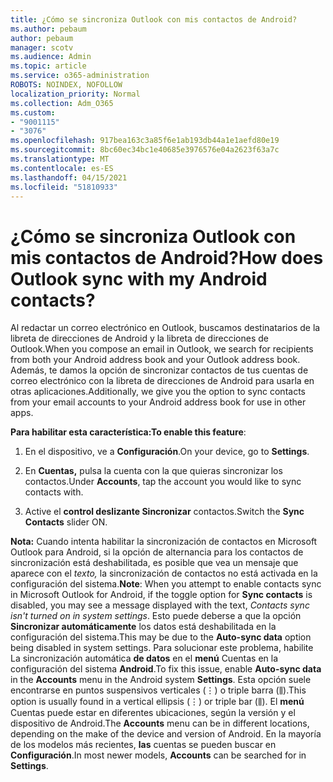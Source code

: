 ```yaml
---
title: ¿Cómo se sincroniza Outlook con mis contactos de Android?
ms.author: pebaum
author: pebaum
manager: scotv
ms.audience: Admin
ms.topic: article
ms.service: o365-administration
ROBOTS: NOINDEX, NOFOLLOW
localization_priority: Normal
ms.collection: Adm_O365
ms.custom:
- "9001115"
- "3076"
ms.openlocfilehash: 917bea163c3a85f6e1ab193db44a1e1aefd80e19
ms.sourcegitcommit: 8bc60ec34bc1e40685e3976576e04a2623f63a7c
ms.translationtype: MT
ms.contentlocale: es-ES
ms.lasthandoff: 04/15/2021
ms.locfileid: "51810933"
---
```

# <a name="how-does-outlook-sync-with-my-android-contacts"></a><span data-ttu-id="6bd0c-102">¿Cómo se sincroniza Outlook con mis contactos de Android?</span><span class="sxs-lookup"><span data-stu-id="6bd0c-102">How does Outlook sync with my Android contacts?</span></span>

<span data-ttu-id="6bd0c-103">Al redactar un correo electrónico en Outlook, buscamos destinatarios de la libreta de direcciones de Android y la libreta de direcciones de Outlook.</span><span class="sxs-lookup"><span data-stu-id="6bd0c-103">When you compose an email in Outlook, we search for recipients from both your Android address book and your Outlook address book.</span></span> <span data-ttu-id="6bd0c-104">Además, te damos la opción de sincronizar contactos de tus cuentas de correo electrónico con la libreta de direcciones de Android para usarla en otras aplicaciones.</span><span class="sxs-lookup"><span data-stu-id="6bd0c-104">Additionally, we give you the option to sync contacts from your email accounts to your Android address book for use in other apps.</span></span> 
 
<span data-ttu-id="6bd0c-105">**Para habilitar esta característica:**</span><span class="sxs-lookup"><span data-stu-id="6bd0c-105">**To enable this feature**:</span></span>
 
1. <span data-ttu-id="6bd0c-106">En el dispositivo, ve a **Configuración**.</span><span class="sxs-lookup"><span data-stu-id="6bd0c-106">On your device, go to **Settings**.</span></span>

2. <span data-ttu-id="6bd0c-107">En **Cuentas,** pulsa la cuenta con la que quieras sincronizar los contactos.</span><span class="sxs-lookup"><span data-stu-id="6bd0c-107">Under **Accounts**, tap the account you would like to sync contacts with.</span></span>

3. <span data-ttu-id="6bd0c-108">Active el **control deslizante Sincronizar** contactos.</span><span class="sxs-lookup"><span data-stu-id="6bd0c-108">Switch the **Sync Contacts** slider ON.</span></span>
 
<span data-ttu-id="6bd0c-109">**Nota:** Cuando intenta habilitar la sincronización de contactos en Microsoft  Outlook para Android, si la opción de alternancia para los contactos de sincronización está deshabilitada, es posible que vea un mensaje que aparece con el *texto,* la sincronización de contactos no está activada en la configuración del sistema.</span><span class="sxs-lookup"><span data-stu-id="6bd0c-109">**Note**: When you attempt to enable contacts sync in Microsoft Outlook for Android, if the toggle option for **Sync contacts** is disabled, you may see a message displayed with the text, *Contacts sync isn't turned on in system settings*.</span></span> <span data-ttu-id="6bd0c-110">Esto puede deberse a que la opción **Sincronizar automáticamente** los datos está deshabilitada en la configuración del sistema.</span><span class="sxs-lookup"><span data-stu-id="6bd0c-110">This may be due to the **Auto-sync data** option being disabled in system settings.</span></span> <span data-ttu-id="6bd0c-111">Para solucionar este problema, habilite La sincronización automática  **de datos** en el  **menú** Cuentas en la configuración del sistema  **Android**.</span><span class="sxs-lookup"><span data-stu-id="6bd0c-111">To fix this issue, enable  **Auto-sync data** in the  **Accounts** menu in the Android system  **Settings**.</span></span> <span data-ttu-id="6bd0c-112">Esta opción suele encontrarse en puntos suspensivos verticales (⋮) o triple barra (⫼).</span><span class="sxs-lookup"><span data-stu-id="6bd0c-112">This option is usually found in a vertical ellipsis (⋮) or triple bar (⫼).</span></span> <span data-ttu-id="6bd0c-113">El  **menú** Cuentas puede estar en diferentes ubicaciones, según la versión y el dispositivo de Android.</span><span class="sxs-lookup"><span data-stu-id="6bd0c-113">The  **Accounts** menu can be in different locations, depending on the make of the device and version of Android.</span></span> <span data-ttu-id="6bd0c-114">En la mayoría de los modelos más recientes, **las** cuentas se pueden buscar en **Configuración**.</span><span class="sxs-lookup"><span data-stu-id="6bd0c-114">In most newer models, **Accounts** can be searched for in **Settings**.</span></span>